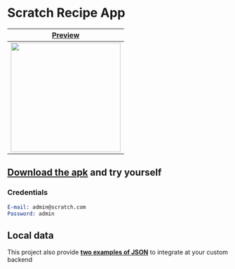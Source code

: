 # Scratch Recipe App

| [**Preview**](https://www.invisionapp.com/inside-design/design-resources/scratch-recipe-ui-kit/)| 
|-------------| 
|<img src="https://media.giphy.com/media/wwDCXaxaeBLGA5Y5sT/giphy.gif?cid=790b7611a3b3d154b21ac3f1ba189cba4c07fc754844c455&rid=giphy.gif&ct=g" width="250"  />

## [**Download the apk**](https://github.com/JoaoVictorArruda/scratch-recipe-app/blob/master/apk/scratch-recipe.apk) and try yourself
### Credentials
```email
E-mail: admin@scratch.com
Password: admin
```

## Local data
This project also provide [**two examples of JSON**](https://github.com/JoaoVictorArruda/scratch-recipe-app/tree/master/local_data) to integrate at your custom backend